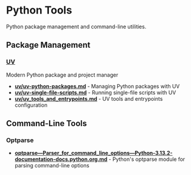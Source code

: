 # Python Tools

Python package management and command-line utilities.

## Package Management

### [UV](uv/README.md)
Modern Python package and project manager
- **[uv/uv-python-packages.md](uv/uv-python-packages.md)** - Managing Python packages with UV
- **[uv/uv-single-file-scripts.md](uv/uv-single-file-scripts.md)** - Running single-file scripts with UV
- **[uv/uv_tools_and_entrypoints.md](uv/uv_tools_and_entrypoints.md)** - UV tools and entrypoints configuration

## Command-Line Tools

### Optparse
- **[optparse—Parser_for_command_line_options—Python-3.13.2-documentation-docs.python.org.md](optparse—Parser_for_command_line_options—Python-3.13.2-documentation-docs.python.org.md)** - Python's optparse module for parsing command-line options